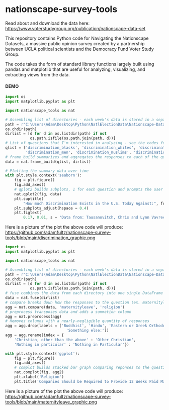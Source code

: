 # nationscape-survey-tools
Read about and download the data here: https://www.voterstudygroup.org/publication/nationscape-data-set 

This repository contains Python code for Navigating the Nationscape Datasets, a massive public opinion survey created by a partnership between UCLA political scientists and the Democracy Fund Voter Study Group. 

The code takes the form of standard library functions largely built using pandas and matplotlib that are useful for analyzing, visualizing, and extracting views from the data.

#### DEMO
```python
import os
import matplotlib.pyplot as plt

import nationscape_tools as nat

# Assembling list of directories - each week's data is stored in a separate directory named nsYYYYMMDD (year, month, starting day)
path = r"C:\Users\Adam\Desktop\Python\NatlElectionData\Nationscape-DataRelease_WeeklyMaterials_DTA\combined"
os.chdir(path)
dirlist = [d for d in os.listdir(path) if not 
           os.path.isfile(os.path.join(path, d))]
# List of questions that I'm interested in analyzing - see the codes for each question in the codebook PDF file in each week's directory
qlist = ['discrimination_blacks', 'discrimination_whites', 'discrimination_women',
         'discrimination_men', 'discrimination_muslims', 'discrimination_christians']
# frame_build summarizes and aggregates the responses to each of the questions we're interested in by combining the data in each directory
data = nat.frame_build(qlist, dirlist)

# Plotting the summary data over time
with plt.style.context('seaborn'):
    fig = plt.figure()
    fig.add_axes()
    # qplot2 builds subplots, 1 for each question and prompts the user if they want to create a unique title for each subplot
    nat.qplot2(fig, data)
    plt.suptitle(
        "How much Discrimination Exists in the U.S. Today Against:", fontsize = 16)
    plt.subplots_adjust(hspace = 0.4)
    plt.figtext(
        0.17, 0.01, s = 'Data from: Tausanovitch, Chris and Lynn Vavreck. 2020. Democracy Fund + UCLA Nationscape. Retrieved from https://www.voterstudygroup.org/publication/nationscape-data-set.')   
```
Here is a picture of the plot the above code will produce:
https://github.com/adamfultz/nationscape-survey-tools/blob/main/discrimination_graphic.png

```python
import os
import matplotlib.pyplot as plt

import nationscape_tools as nat

# Assembling list of directories - each week's data is stored in a separate directory named nsYYYYMMDD (year, month, starting day)
path = r"C:\Users\Adam\Desktop\Python\NatlElectionData\Nationscape-DataRelease_WeeklyMaterials_DTA\combined"
os.chdir(path)
dirlist = [d for d in os.listdir(path) if not 
           os.path.isfile(os.path.join(path, d))]
# fuse combines the data from each directory into one single DataFrame
data = nat.fuse(dirlist)
# compare breaks down how the responses to the question (ex. maternityleave) vary based on the identity of the respondants (ex. religion)
agg = nat.compare(data, 'maternityleave', 'religion')
# preprocess transposes data and adds a summation column
agg = nat.preprocess(agg)
# Removes columns with a nearly-negligible quantity of responses
agg = agg.drop(labels = ['Buddhist', 'Hindu', 'Eastern or Greek Orthodox',
                           'Something else:'])
agg = agg.rename(index = {
    'Christian, other than the above' : 'Other Christian',
    'Nothing in particular' : 'Nothing in Particular'})

with plt.style.context('ggplot'):
    fig = plt.figure()
    fig.add_axes()
    # complot builds stacked bar graph comparing reponses to the question by the respondant's identity
    nat.complot(fig, agg2)
    plt.xlabel('Religion')
    plt.title('Companies Should be Required to Provide 12 Weeks Paid Maternity Leave')
```
Here is a picture of the plot the above code will produce:
https://github.com/adamfultz/nationscape-survey-tools/blob/main/maternityleave_graphic.png
